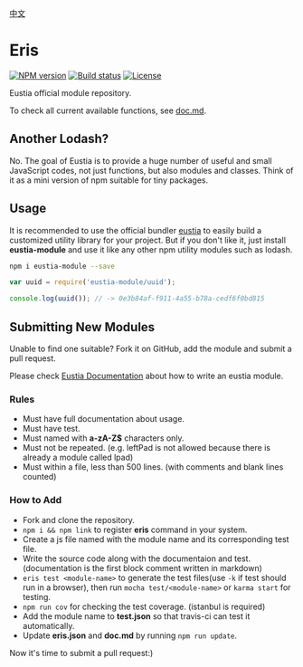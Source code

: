 [中文](README_CH.md)

# Eris

[![NPM version][npm-image]][npm-url]
[![Build status][travis-image]][travis-url]
[![License][license-image]][npm-url]

[npm-image]: https://img.shields.io/npm/v/eustia-module.svg
[npm-url]: https://npmjs.org/package/eustia-module
[travis-image]: https://img.shields.io/travis/liriliri/eris.svg
[travis-url]: https://travis-ci.org/liriliri/eris
[license-image]: https://img.shields.io/npm/l/eustia-module.svg

Eustia official module repository.

To check all current available functions, see
[doc.md](http://eustia.liriliri.io/module.html).

## Another Lodash?

No. The goal of Eustia is to provide a huge number of useful and small
JavaScript codes, not just functions, but also modules and classes. Think of it
as a mini version of npm suitable for tiny packages.

## Usage

It is recommended to use the official bundler [eustia](http://eustia.liriliri.io/) to easily build a customized utility library for your project. But if you don't like it, just install **eustia-module** and use it like
any other npm utility modules such as lodash.

```bash
npm i eustia-module --save
```

```javascript
var uuid = require('eustia-module/uuid');

console.log(uuid()); // -> 0e3b84af-f911-4a55-b78a-cedf6f0bd815
```

## Submitting New Modules

Unable to find one suitable? Fork it on GitHub, add the module and submit a pull
request.

Please check [Eustia Documentation](http://eustia.liriliri.io/docs.html#create-module)
about how to write an eustia module.

### Rules

* Must have full documentation about usage.
* Must have test.
* Must named with **a-zA-Z$** characters only.
* Must not be repeated. (e.g. leftPad is not allowed because there is already a
  module called lpad)
* Must within a file, less than 500 lines. (with comments and blank lines counted)  

### How to Add

* Fork and clone the repository.
* `npm i && npm link` to register **eris** command in your system.
* Create a js file named with the module name and its corresponding test file.
* Write the source code along with the documentaion and test. (documentation is the first block comment written in markdown)
* `eris test <module-name>` to generate the test files(use `-k` if test should run in a browser), then run `mocha test/<module-name>` or `karma start` for testing.
* `npm run cov` for checking the test coverage. (istanbul is required)
* Add the module name to **test.json** so that travis-ci can test it automatically.
* Update **eris.json** and **doc.md** by running `npm run update`.

Now it's time to submit a pull request:)
